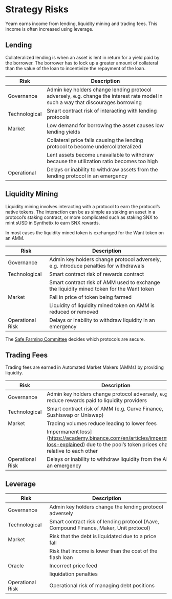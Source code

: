 # Strategy Risks

Yearn earns income from lending, liquidity mining and trading fees. This income is often increased using leverage.

## Lending

Collateralized lending is when an asset is lent in return for a yield paid by the borrower. The borrower has to lock up a greater amount of collateral than the value of the loan to incentivize the repayment of the loan.

| Risk          | Description                                                                                                                       |
| ------------- | --------------------------------------------------------------------------------------------------------------------------------- |
| Governance    | Admin key holders change lending protocol adversely, e.g. change the interest rate model in such a way that discourages borrowing |
| Technological | Smart contract risk of interacting with lending protocols                                                                         |
| Market        | Low demand for borrowing the asset causes low lending yields                                                                      |
|               | Collateral price falls causing the lending protocol to become undercollateralized                                                 |
|               | Lent assets become unavailable to withdraw because the utilization ratio becomes too high                                         |
| Operational   | Delays or inability to withdraw assets from the lending protocol in an emergency                                                  |

## Liquidity Mining

Liquidity mining involves interacting with a protocol to earn the protocol’s native tokens. The interaction can be as simple as staking an asset in a protocol’s staking contract, or more complicated such as staking SNX to mint sUSD in Synthetix to earn SNX rewards.

In most cases the liquidity mined token is exchanged for the Want token on an AMM.

| Risk             | Description                                                                              |
| ---------------- | ---------------------------------------------------------------------------------------- |
| Governance       | Admin key holders change protocol adversely, e.g. introduce penalties for withdrawals    |
| Technological    | Smart contract risk of rewards contract                                                  |
|                  | Smart contract risk of AMM used to exchange the liquidity mined token for the Want token |
| Market           | Fall in price of token being farmed                                                      |
|                  | Liquidity of liquidity mined token on AMM is reduced or removed                          |
| Operational Risk | Delays or inability to withdraw liquidity in an emergency                                |

The [Safe Farming Committee](https://gov.yearn.finance/t/introducing-yearn-safe-farming-committee/10533) decides which protocols are secure.

## Trading Fees

Trading fees are earned in Automated Market Makers (AMMs) by providing liquidity.

| Risk             | Description                                                                                                                                          |
| ---------------- | ---------------------------------------------------------------------------------------------------------------------------------------------------- |
| Governance       | Admin key holders change protocol adversely, e.g. reduce rewards paid to liquidity providers                                                         |
| Technological    | Smart contract risk of AMM (e.g. Curve Finance, Sushiswap or Uniswap)                                                                                |
| Market           | Trading volumes reduce leading to lower fees                                                                                                         |
|                  | Impermanent loss](https://academy.binance.com/en/articles/impermanent-loss-explained) due to the pool’s token prices changing relative to each other |
| Operational Risk | Delays or inability to withdraw liquidity from the AMM in an emergency                                                                               |

## Leverage

| Risk             | Description                                                                            |
| ---------------- | -------------------------------------------------------------------------------------- |
| Governance       | Admin key holders change the lending protocol adversely                                |
| Technological    | Smart contract risk of lending protocol (Aave, Compound Finance, Maker, Unit protocol) |
| Market           | Risk that the debt is liquidated due to a price fall                                   |
|                  | Risk that income is lower than the cost of the flash loan                              |
| Oracle           | Incorrect price feed                                                                   |
|                  | liquidation penalties                                                                  |
| Operational Risk | Operational risk of managing debt positions                                            |
